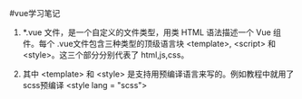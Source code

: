 #vue学习笔记

1. *.vue 文件，是一个自定义的文件类型，用类 HTML 语法描述一个 Vue 组件。每个 .vue文件包含三种类型的顶级语言块 \<template>, \<script> 和 \<style>。这三个部分分别代表了 html,js,css。

2. 其中 \<template> 和 \<style> 是支持用预编译语言来写的。例如教程中就用了scss预编译
        \<style lang = "scss">
        
